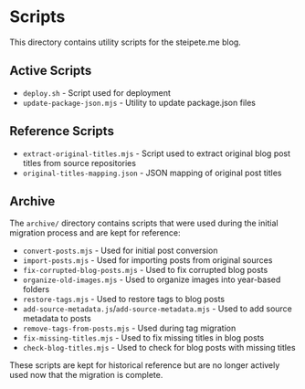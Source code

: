 # Scripts

This directory contains utility scripts for the steipete.me blog.

## Active Scripts

- `deploy.sh` - Script used for deployment
- `update-package-json.mjs` - Utility to update package.json files

## Reference Scripts

- `extract-original-titles.mjs` - Script used to extract original blog post titles from source repositories
- `original-titles-mapping.json` - JSON mapping of original post titles

## Archive

The `archive/` directory contains scripts that were used during the initial migration process and are kept for reference:

- `convert-posts.mjs` - Used for initial post conversion
- `import-posts.mjs` - Used for importing posts from original sources
- `fix-corrupted-blog-posts.mjs` - Used to fix corrupted blog posts
- `organize-old-images.mjs` - Used to organize images into year-based folders
- `restore-tags.mjs` - Used to restore tags to blog posts
- `add-source-metadata.js`/`add-source-metadata.mjs` - Used to add source metadata to posts
- `remove-tags-from-posts.mjs` - Used during tag migration
- `fix-missing-titles.mjs` - Used to fix missing titles in blog posts
- `check-blog-titles.mjs` - Used to check for blog posts with missing titles

These scripts are kept for historical reference but are no longer actively used now that the migration is complete.